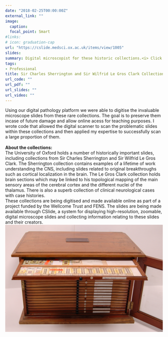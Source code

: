 ```yaml
---
date: "2018-02-25T00:00:00Z"
external_link: ""
image:
  caption: 
  focal_point: Smart
#links:
# icon: graduation-cap
url: "https://cslide.medsci.ox.ac.uk/items/view/1005"
slides: 
summary: Digital microscopist for these historic collections.<i> Click for more information. </i>
tags:
- Professional
title: Sir Charles Sherrington and Sir Wilfrid Le Gros Clark Collections
url_code: ""
url_pdf: ""
url_slides: ""
url_video: ""
---
```

Using our digital pathology platform we were able to digitise the invaluable microscope slides from these rare collections. The goal is to preserve them incase of future damage and allow online acess for teaching purposes. I wrote code that allowed the digital scanner to scan the problematic slides within these collections and then applied my expertise to successfully scan a large proportion of them. <br>
<br>
<b>About the collections:</b>
<br>
The University of Oxford holds a number of historically important slides, including collections from Sir Charles Sherrington and Sir Wilfrid Le Gros Clark. The Sherrington collection contains examples of a lifetime of work understanding the CNS, including slides related to original breakthroughs such as cortical localization in the brain. The Le Gros Clark collection holds brain sections which may be linked to his topological mapping of the main sensory areas of the cerebral cortex and the different nuclei of the thalamus. There is also a superb collection of clinical neurological cases with case histories.
<br>
These collections are being digitised and made available online as part of a project funded by the Wellcome Trust and FENS. The slides are being made available through CSlide, a system for displaying high-resolution, zoomable, digital microscope slides and collecting information relating to these slides and their creators.
![](sherrington.jpg)